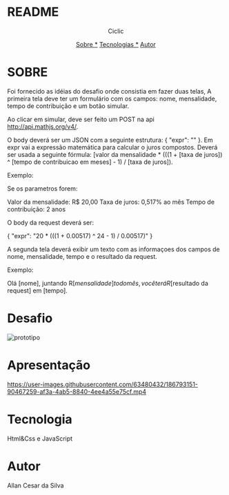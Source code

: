 # README

<p align="center"> Ciclic</p>

<p align="center">
<a href="#sobre">Sobre *</a>
<a href="#tecnologia">Tecnologias *</a>
<a href="#autor">Autor</a>
</p>


# SOBRE 

<p>Foi fornecido as idéias do desafio onde consistia em fazer duas telas, A primeira tela deve ter um formulário com os campos: nome, mensalidade, tempo de contribuição e um botão simular.

Ao clicar em simular, deve ser feito um POST na api http://api.mathjs.org/v4/.

O body deverá ser um JSON com a seguinte estrutura: { "expr": "" }. Em expr vai a expressão matemática para calcular o juros compostos. Deverá ser usada a seguinte fórmula: [valor da mensalidade * (((1 + [taxa de juros]) ^ [tempo de contribuicao em meses] - 1) / [taxa de juros]).

Exemplo:

Se os parametros forem:

Valor da mensalidade: R$ 20,00
Taxa de juros: 0,517% ao mês
Tempo de contribuição: 2 anos

O body da request deverá ser:

{ "expr": "20 * (((1 + 0.00517) ^ 24 - 1) / 0.00517)" }

A segunda tela deverá exibir um texto com as informaçoes dos campos de nome, mensalidade, tempo e o resultado da request.

Exemplo:

Olá [nome], juntando R$[mensalidade] todo mês, você terá R$[resultado da request] em [tempo].
</p>


# Desafio
![prototipo](https://user-images.githubusercontent.com/63480432/186793674-77dfc681-3eed-4387-869e-2eb980d97d7e.png)

# Apresentação 
https://user-images.githubusercontent.com/63480432/186793151-90467259-af3a-4ab5-8840-4ee4a55e75cf.mp4


# Tecnologia



Html&Css e JavaScript

# Autor

Allan Cesar da Silva
